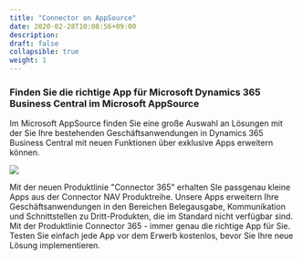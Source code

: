 ```yaml
---
title: "Connector on AppSource"
date: 2020-02-28T10:08:56+09:00
description: 
draft: false
collapsible: true
weight: 1
---
```

### Finden Sie die richtige App für Microsoft Dynamics 365 Business Central im Microsoft AppSource

Im Microsoft AppSource finden Sie eine große Auswahl an Lösungen mit der Sie Ihre bestehenden Geschäftsanwendungen in Dynamics 365 Business Central mit neuen Funktionen über exklusive Apps erweitern können.

![](images/appsourcebanner.png)

Mit der neuen Produktlinie "Connector 365" erhalten SIe passgenau kleine Apps aus der Connector NAV Produktreihe. Unsere Apps erweitern Ihre Geschäftsanwendungen in den Bereichen Belegausgabe, Kommunikation und Schnittstellen zu Dritt-Produkten, die im Standard nicht verfügbar sind. Mit der Produktlinie Connector 365 - immer genau die richtige App für Sie. Testen Sie einfach jede App vor dem Erwerb kostenlos, bevor Sie Ihre neue Lösung implementieren.